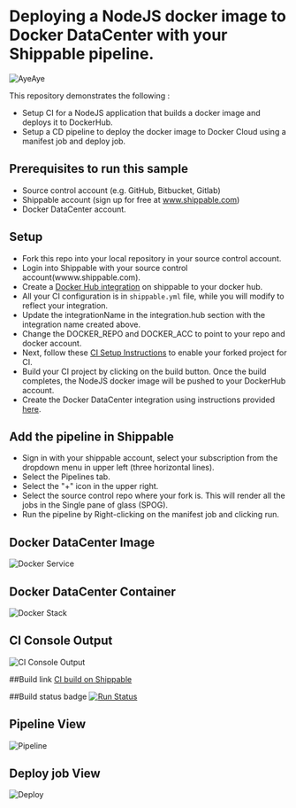 # Deploying a NodeJS docker image to Docker DataCenter with your Shippable pipeline.

![AyeAye](https://github.com/devops-recipes/deploy-kubernetes-basic/raw/master/public/resources/images/captain.png)

This repository demonstrates the following :
- Setup CI for a NodeJS application that builds a docker image and deploys it to DockerHub.
- Setup a CD pipeline to deploy the docker image to Docker Cloud using a manifest job and deploy job.

## Prerequisites to run this sample

* Source control account (e.g. GitHub, Bitbucket, Gitlab)
* Shippable account (sign up for free at www.shippable.com)
* Docker DataCenter account.

## Setup
* Fork this repo into your local repository in your source control account.
* Login into Shippable with your source control account(wwww.shippable.com).
* Create a [Docker Hub integration](http://docs.shippable.com/platform/integration/dockerRegistryLogin/) on shippable to your docker hub.
* All your CI configuration is in `shippable.yml` file, while you will modify to reflect your integration.
* Update the integrationName in the integration.hub section with the integration name created above.
* Change the DOCKER_REPO and DOCKER_ACC to point to your repo and docker account.
* Next, follow these [CI Setup Instructions](http://docs.shippable.com/ci/runFirstBuild/) to enable your forked project for CI.
* Build your CI project by clicking on the build button. Once the build completes, the NodeJS docker image will be pushed to your DockerHub account.
* Create the Docker DataCenter integration using instructions provided [here]().

## Add the pipeline  in Shippable
* Sign in with your shippable account, select your subscription from the dropdown menu in upper left (three horizontal lines).
* Select the Pipelines tab.
* Select the "+" icon in the upper right.
* Select the source control repo where your fork is. This will render all the jobs in the Single pane of glass (SPOG).
* Run the pipeline by Right-clicking on the manifest job and clicking run.

## Docker DataCenter Image
![Docker Service](https://github.com/devops-recipes/deploy-dockerdatacenter-basic/raw/master/public/resources/images/ddc-deployed-image.png)

## Docker DataCenter Container
![Docker Stack](https://github.com/devops-recipes/deploy-dockerdatacenter-basic/raw/master/public/resources/images/ddc-container.png)

## CI Console Output
![CI Console Output](https://github.com/devops-recipes/deploy-dockerdatacenter-basic/raw/master/public/resources/images/console.png)

##Build link
[CI build on Shippable](https://app.shippable.com/github/devops-recipes/deploy-dockerdatacenter-basic/runs/8/1/console)

##Build status badge
[![Run Status](https://api.shippable.com/projects/58ffe3dd2ddacd0900466a39/badge?branch=master)](https://app.shippable.com/github/devops-recipes/deploy-dockercloud-basic)

## Pipeline View
![Pipeline](https://github.com/devops-recipes/deploy-dockerdatacenter-basic/raw/master/public/resources/images/pipeline-view.png)

## Deploy job View
![Deploy](https://github.com/devops-recipes/deploy-dockerdatacenter-basic/raw/master/public/resources/images/deploy-job-view.png)
